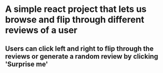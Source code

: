 # A simple react project that lets us browse and flip through different reviews of a user

## Users can click left and right to flip through the reviews or generate a random review by clicking 'Surprise me'
